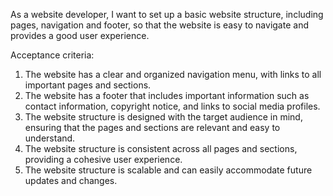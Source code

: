 As a website developer, I want to set up a basic website structure, including pages, navigation and footer, 
so that the website is easy to navigate and provides a good user experience.

Acceptance criteria:
1) The website has a clear and organized navigation menu, with links to all important pages and sections.
2) The website has a footer that includes important information such as contact information, copyright notice, and links to social media profiles.
3) The website structure is designed with the target audience in mind, ensuring that the pages and sections are relevant and easy to understand.
4) The website structure is consistent across all pages and sections, providing a cohesive user experience.
5) The website structure is scalable and can easily accommodate future updates and changes.
